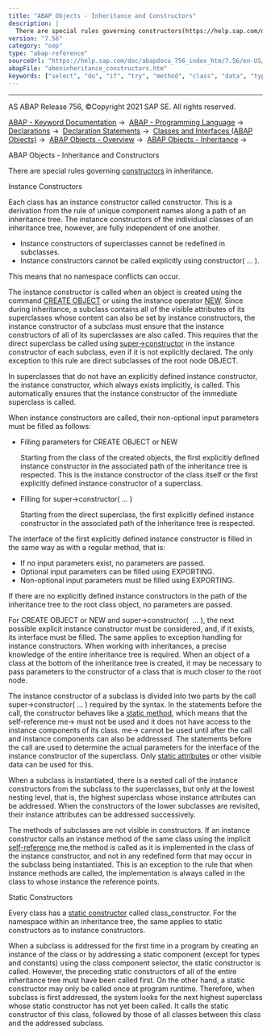```yaml
---
title: "ABAP Objects - Inheritance and Constructors"
description: |
  There are special rules governing constructors(https://help.sap.com/doc/abapdocu_756_index_htm/7.56/en-US/abenconstructor.htm) in inheritance. Instance Constructors Each class has an instance constructor called constructor. This is a derivation from the rule of unique component names along a path
version: "7.56"
category: "oop"
type: "abap-reference"
sourceUrl: "https://help.sap.com/doc/abapdocu_756_index_htm/7.56/en-US/abeninheritance_constructors.htm"
abapFile: "abeninheritance_constructors.htm"
keywords: ["select", "do", "if", "try", "method", "class", "data", "types", "exception-handling", "abeninheritance", "constructors"]
---
```


* * *

AS ABAP Release 756, ©Copyright 2021 SAP SE. All rights reserved.

[ABAP - Keyword Documentation](https://help.sap.com/doc/abapdocu_756_index_htm/7.56/en-US/abenabap.htm) →  [ABAP - Programming Language](https://help.sap.com/doc/abapdocu_756_index_htm/7.56/en-US/abenabap_reference.htm) →  [Declarations](https://help.sap.com/doc/abapdocu_756_index_htm/7.56/en-US/abendeclarations.htm) →  [Declaration Statements](https://help.sap.com/doc/abapdocu_756_index_htm/7.56/en-US/abenabap_declarations.htm) →  [Classes and Interfaces (ABAP Objects)](https://help.sap.com/doc/abapdocu_756_index_htm/7.56/en-US/abenclasses_and_interfaces.htm) →  [ABAP Objects - Overview](https://help.sap.com/doc/abapdocu_756_index_htm/7.56/en-US/abenabap_objects_oview.htm) →  [ABAP Objects - Inheritance](https://help.sap.com/doc/abapdocu_756_index_htm/7.56/en-US/abeninheritance.htm) → 

ABAP Objects - Inheritance and Constructors

There are special rules governing [constructors](https://help.sap.com/doc/abapdocu_756_index_htm/7.56/en-US/abenconstructor.htm) in inheritance.

Instance Constructors

Each class has an instance constructor called constructor. This is a derivation from the rule of unique component names along a path of an inheritance tree. The instance constructors of the individual classes of an inheritance tree, however, are fully independent of one another.

-   Instance constructors of superclasses cannot be redefined in subclasses.
-   Instance constructors cannot be called explicitly using constructor( ... ).

This means that no namespace conflicts can occur.

The instance constructor is called when an object is created using the command [CREATE OBJECT](https://help.sap.com/doc/abapdocu_756_index_htm/7.56/en-US/abapcreate_object.htm) or using the instance operator [NEW](https://help.sap.com/doc/abapdocu_756_index_htm/7.56/en-US/abenconstructor_expression_new.htm). Since during inheritance, a subclass contains all of the visible attributes of its superclasses whose content can also be set by instance constructors, the instance constructor of a subclass must ensure that the instance constructors of all of its superclasses are also called. This requires that the direct superclass be called using [super->constructor](https://help.sap.com/doc/abapdocu_756_index_htm/7.56/en-US/abapcall_method_meth_super.htm) in the instance constructor of each subclass, even if it is not explicitly declared. The only exception to this rule are direct subclasses of the root node OBJECT.

In superclasses that do not have an explicitly defined instance constructor, the instance constructor, which always exists implicitly, is called. This automatically ensures that the instance constructor of the immediate superclass is called.

When instance constructors are called, their non-optional input parameters must be filled as follows:

-   Filling parameters for CREATE OBJECT or NEW
    
    Starting from the class of the created objects, the first explicitly defined instance constructor in the associated path of the inheritance tree is respected. This is the instance constructor of the class itself or the first explicitly defined instance constructor of a superclass.
    
-   Filling for super->constructor( ... )
    
    Starting from the direct superclass, the first explicitly defined instance constructor in the associated path of the inheritance tree is respected.
    

The interface of the first explicitly defined instance constructor is filled in the same way as with a regular method, that is:

-   If no input parameters exist, no parameters are passed.
-   Optional input parameters can be filled using EXPORTING.
-   Non-optional input parameters must be filled using EXPORTING.

If there are no explicitly defined instance constructors in the path of the inheritance tree to the root class object, no parameters are passed.

For CREATE OBJECT or NEW and super->constructor(  ... ), the next possible explicit instance constructor must be considered, and, if it exists, its interface must be filled. The same applies to exception handling for instance constructors. When working with inheritances, a precise knowledge of the entire inheritance tree is required. When an object of a class at the bottom of the inheritance tree is created, it may be necessary to pass parameters to the constructor of a class that is much closer to the root node.

The instance constructor of a subclass is divided into two parts by the call super->constructor( ... ) required by the syntax. In the statements before the call, the constructor behaves like a [static method](https://help.sap.com/doc/abapdocu_756_index_htm/7.56/en-US/abenstatic_method_glosry.htm "Glossary Entry"), which means that the self-reference me-> must not be used and it does not have access to the instance components of its class. me-> cannot be used until after the call and instance components can also be addressed. The statements before the call are used to determine the actual parameters for the interface of the instance constructor of the superclass. Only [static attributes](https://help.sap.com/doc/abapdocu_756_index_htm/7.56/en-US/abenstatic_attribute_glosry.htm "Glossary Entry") or other visible data can be used for this.

When a subclass is instantiated, there is a nested call of the instance constructors from the subclass to the superclasses, but only at the lowest nesting level, that is, the highest superclass whose instance attributes can be addressed. When the constructors of the lower subclasses are revisited, their instance attributes can be addressed successively.

The methods of subclasses are not visible in constructors. If an instance constructor calls an instance method of the same class using the implicit [self-reference](https://help.sap.com/doc/abapdocu_756_index_htm/7.56/en-US/abenself_reference_glosry.htm "Glossary Entry") me,the method is called as it is implemented in the class of the instance constructor, and not in any redefined form that may occur in the subclass being instantiated. This is an exception to the rule that when instance methods are called, the implementation is always called in the class to whose instance the reference points.

Static Constructors

Every class has a [static constructor](https://help.sap.com/doc/abapdocu_756_index_htm/7.56/en-US/abenstatic_constructor_glosry.htm "Glossary Entry") called class\_constructor. For the namespace within an inheritance tree, the same applies to static constructors as to instance constructors.

When a subclass is addressed for the first time in a program by creating an instance of the class or by addressing a static component (except for types and constants) using the class component selector, the static constructor is called. However, the preceding static constructors of all of the entire inheritance tree must have been called first. On the other hand, a static constructor may only be called once at program runtime. Therefore, when subclass is first addressed, the system looks for the next highest superclass whose static constructor has not yet been called. It calls the static constructor of this class, followed by those of all classes between this class and the addressed subclass.